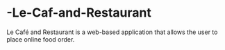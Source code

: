 # -Le-Caf-and-Restaurant
Le Café and Restaurant is a web-based application that allows the user to place online food order.
